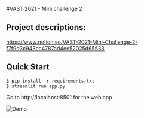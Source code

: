 #VAST 2021 - Mini challenge 2

## Project descriptions: 
https://www.notion.so/VAST-2021-Mini-Challenge-2-f7f9d3c943cc4787ad4ee52025d65533

## Quick Start
    $ pip install -r requirements.txt
    $ streamlit run app.py
    
Go to http://localhost:8501 for the web app


![Demo](vast2021_2.gif)
    




